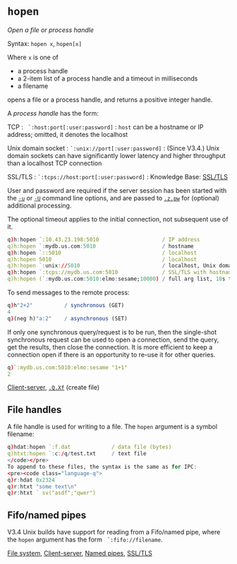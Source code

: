 # `hopen`



_Open a file or process handle_

Syntax: `hopen x`, `hopen[x]`

Where `x` is one of 

-  a process handle
-  a 2-item list of a process handle and a timeout in milliseconds
-  a filename

opens a file or a process handle, and returns a positive integer handle.

A _process handle_ has the form:

TCP
: `` `:host:port[:user:password]`` 
: `host` can be a hostname or IP address; omitted, it denotes the localhost

Unix domain socket
: `` `:unix://port[:user:password] `` 
: (Since V3.4.) Unix domain sockets can have significantly lower latency and higher throughput than a localhost TCP connection

SSL/TLS
: `` `:tcps://host:port[:user:password] `` 
: <i class="far fa-hand-point-right"></i> Knowledge Base: [SSL/TLS](/kb/ssl/)

User and password are required if the server session has been started with the [`-u`](cmdline/#-u-usr-pwd-local) or [`-U`](cmdline/#-u-usr-pwd) command line options, and are passed to [`.z.pw`](dotz/#zpw-validate-user) for (optional) additional processing.

The optional timeout applies to the initial connection, not subsequent use of it.

```q
q)h:hopen `:10.43.23.198:5010                    / IP address
q)h:hopen `:mydb.us.com:5010                     / hostname
q)h:hopen `::5010                                / localhost
q)h:hopen 5010                                   / localhost
q)h:hopen `:unix://5010                          / localhost, Unix domain socket
q)h:hopen `:tcps://mydb.us.com:5010              / SSL/TLS with hostname
q)h:hopen (`:mydb.us.com:5010:elmo:sesame;10000) / full arg list, 10s timeout
```

To send messages to the remote process:

```q
q)h"2+2"          / synchronous (GET)   
4
q)(neg h)"a:2"    / asynchronous (SET)
```

If only one synchronous query/request is to be run, then the single-shot synchronous request can be used to open a connection, send the query, get the results, then close the connection. It is more efficient to keep a connection open if there is an opportunity to re-use it for other queries.

```q
q)`:mydb.us.com:5010:elmo:sesame "1+1"
2
```

<i class="far fa-hand-point-right"></i> 
[Client-server](../kb/client-server.md), 
[`.Q.Xf`](dotq.md#qxf-create-file) (create file)


## File handles

A file handle is used for writing to a file. The `hopen` argument is a symbol filename:

```q
q)hdat:hopen `:f.dat             / data file (bytes)
q)htxt:hopen `:c:/q/test.txt     / text file
</code></pre>
To append to these files, the syntax is the same as for IPC:
<pre><code class="language-q">
q)r:hdat 0x2324
q)r:htxt "some text\n"
q)r:htxt ` sv("asdf";"qwer")
```


## Fifo/named pipes

V3.4 Unix builds have support for reading from a Fifo/named pipe, where the `hopen` argument has the form `` `:fifo://filename``.

<i class="far fa-hand-point-right"></i> 
[File system](../basics/files.md),
[Client-server](../kb/client-server.md), 
[Named pipes](../kb/named-pipes.md), 
[SSL/TLS](../kb/ssl.md)

